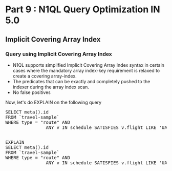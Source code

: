 # Part 9 : N1QL Query Optimization IN 5.0

##  Implicit Covering Array Index


### Query using Implicit Covering Array Index

* N1QL supports simplified Implicit Covering Array Index syntax in certain cases where the mandatory array index-key requirement is relaxed to create a covering array-index. 
* The predicates that can be exactly and completely pushed to the indexer during the array index scan.
* No false positives


Now, let's do EXPLAIN on the following query

<pre>
SELECT meta().id 
FROM `travel-sample` 
WHERE type = "route" AND 
               ANY v IN schedule SATISFIES v.flight LIKE 'UA%' END;
</pre>

<pre id="example"> 
EXPLAIN 
SELECT meta().id 
FROM `travel-sample` 
WHERE type = "route" AND 
               ANY v IN schedule SATISFIES v.flight LIKE 'UA%' END;
</pre>
